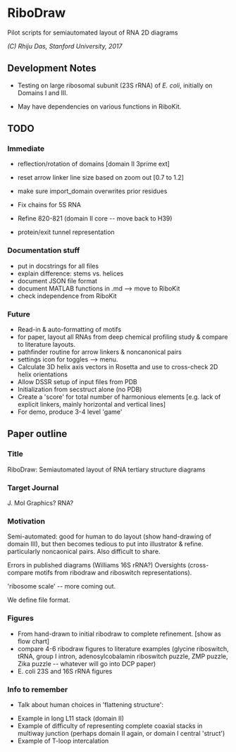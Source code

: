 # RiboDraw
Pilot scripts for semiautomated layout of RNA 2D diagrams

_(C) Rhiju Das, Stanford University, 2017_


## Development Notes

* Testing on large ribosomal subunit (23S rRNA) of _E. coli_, initially on Domains I and III.

* May have dependencies on various functions in RiboKit.


## TODO
### Immediate
* reflection/rotation of domains [domain II 3prime ext]
* reset arrow linker line size based on zoom out [0.7 to 1.2]
* make sure import_domain overwrites prior residues
* Fix chains for 5S RNA
* Refine 820-821 (domain II core -- move back to H39)

* protein/exit tunnel representation

### Documentation stuff
* put in docstrings for all files
* explain difference: stems vs. helices
* document JSON file format
* document MATLAB functions in .md --> move to RiboKit
* check independence from RiboKit

### Future
* Read-in & auto-formatting of motifs
* for paper, layout all RNAs from deep chemical profiling study & compare to literature layouts.
* pathfinder routine for arrow linkers & noncanonical pairs
* settings icon for toggles --> menu.
* Calculate 3D helix axis vectors in Rosetta and use to cross-check 2D helix orientations
* Allow DSSR setup of input files from PDB
* Initialization from secstruct alone (no PDB)
* Create a 'score' for total number of harmonious elements [e.g. lack of explicit linkers, mainly horizontal and vertical lines]
* For demo, produce 3-4 level 'game' 


## Paper outline
### Title
RiboDraw: Semiautomated layout of RNA tertiary structure diagrams 

### Target Journal
J. Mol Graphics? RNA?

### Motivation
Semi-automated: good for human to do layout (show hand-drawing of domain III), but then becomes tedious to put into illustrator & refine. particularly noncaonical pairs. Also difficult to share.

Errors in published diagrams (Williams 16S rRNA?)
Oversights (cross-compare motifs from ribodraw and riboswitch representations).

'ribosome scale' -- more coming out.

We define file format.

### Figures
* From hand-drawn to initial ribodraw to complete refinement.  [show as flow chart]
* compare 4-6 ribodraw figures to literature examples (glycine riboswitch, tRNA, group I intron, adenosylcobalamin riboswitch puzzle, ZMP puzzle, Zika puzzle -- whatever will go into DCP paper)
* E. coli 23S and 16S rRNA figures

### Info to remember
* Talk about human choices in 'flattening structure': 
 - Example in long L11 stack (domain II) 
 - Example of difficulty of representing complete coaxial stacks in multiway junction (perhaps domain II again, or domain I central 'struct')
 - Example of T-loop intercalation



